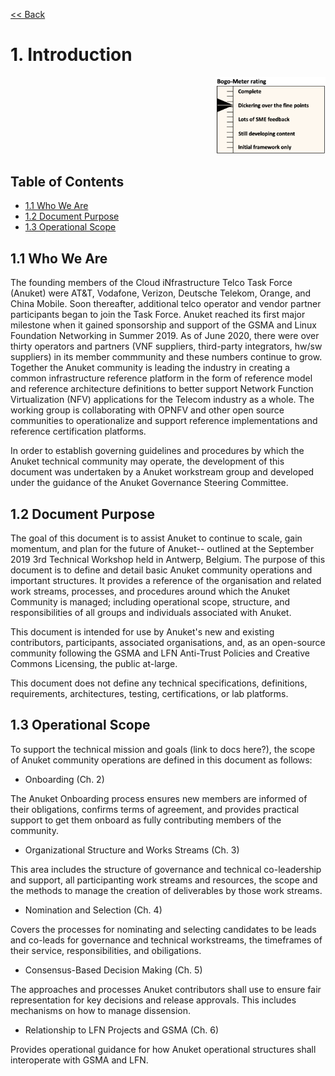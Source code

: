 [<< Back](../)

# 1. Introduction
<p align="right"><img src="../figures/bogo_dfp.png" alt="scope" title="Scope" width="35%"/></p>

## Table of Contents
* [1.1 Who We Are](#1.1)
* [1.2 Document Purpose](#1.2)
* [1.3 Operational Scope](#1.3)

<a name="1.1"></a>
## 1.1 Who We Are

The founding members of the Cloud iNfrastructure Telco Task Force (Anuket) were AT&T, Vodafone, Verizon, Deutsche Telekom, Orange, and China Mobile. Soon thereafter, additional telco operator and vendor partner participants began to join the Task Force. Anuket reached its first major milestone when it gained sponsorship and support of the GSMA and Linux Foundation Networking in Summer 2019. As of June 2020, there were over thirty operators and partners (VNF suppliers, third-party integrators, hw/sw suppliers) in its member commmunity and these numbers continue to grow. Together the Anuket community is leading the industry in creating a common infrastructure reference platform in the form of reference model and reference architecture definitions to better support Network Function Virtualization (NFV) applications for the Telecom industry as a whole. The working group is collaborating with OPNFV and other open source communities to operationalize and support reference implementations and reference certification platforms. 

In order to establish governing guidelines and procedures by which the Anuket technical community may operate, the development of this document was undertaken by a Anuket workstream group and developed under the guidance of the Anuket Governance Steering Committee. 

<a name="1.2"></a>
## 1.2 Document Purpose

The goal of this document is to assist Anuket to continue to scale, gain momentum, and plan for the future of Anuket-- outlined at the September 2019 3rd Technical Workshop held in Antwerp, Belgium. The purpose of this document is to define and detail basic Anuket community operations and important structures. It provides a reference of the organisation and related work streams, processes, and procedures around which the Anuket Community is managed; including operational scope, structure, and responsibilities of all groups and individuals associated with Anuket.  

This document is intended for use by Anuket's new and existing contributors, participants, associated organisations, and, as an open-source community following the GSMA and LFN Anti-Trust Policies and Creative Commons Licensing, the public at-large.

This document does not define any technical specifications, definitions, requirements, architectures, testing, certifications, or lab platforms. 

<a name="1.3"></a>
## 1.3 Operational Scope

To support the technical mission and goals (link to docs here?), the scope of Anuket community operations are defined in this document as follows:
 
* Onboarding (Ch. 2)

The Anuket Onboarding process ensures new members are informed of their obligations, confirms terms of agreement, and provides practical support to get them onboard as fully contributing members of the community.    

* Organizational Structure and Works Streams (Ch. 3)

This area includes the structure of governance and technical co-leadership and support, all participanting work streams and resources, the scope and the methods to manage the creation of deliverables by those work streams. 

* Nomination and Selection (Ch. 4)

Covers the processes for nominating and selecting candidates to be leads and co-leads for governance and technical workstreams, the timeframes of their service, responsibilities, and obiligations.

* Consensus-Based Decision Making (Ch. 5)

The approaches and processes Anuket contributors shall use to ensure fair representation for key decisions and release approvals. This includes mechanisms on how to manage dissension. 

* Relationship to LFN Projects and GSMA (Ch. 6)

Provides operational guidance for how Anuket operational structures shall interoperate with GSMA and LFN.

